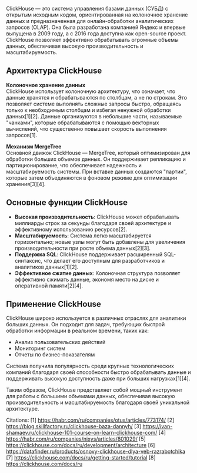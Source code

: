 ClickHouse — это система управления базами данных (СУБД) с открытым исходным кодом, ориентированная на колоночное хранение данных и предназначенная для онлайн-обработки аналитических запросов (OLAP). Она была разработана компанией Яндекс и впервые выпущена в 2009 году, а с 2016 года доступна как open-source проект. ClickHouse позволяет эффективно обрабатывать огромные объемы данных, обеспечивая высокую производительность и масштабируемость.

## Архитектура ClickHouse

**Колоночное хранение данных**  
ClickHouse использует колоночную архитектуру, что означает, что данные хранятся и обрабатываются по столбцам, а не по строкам. Это позволяет системе выполнять сложные запросы быстро, обращаясь только к необходимым столбцам и избегая ненужной обработки данных[1][2]. Данные организуются в небольшие части, называемые "чанками", которые обрабатываются с помощью векторных вычислений, что существенно повышает скорость выполнения запросов[1].

**Механизм MergeTree**  
Основной движок ClickHouse — MergeTree, который оптимизирован для обработки больших объемов данных. Он поддерживает репликацию и партиционирование, что обеспечивает надежность и масштабируемость системы. При вставке данных создаются "партии", которые затем объединяются в фоновом режиме для оптимизации хранения[3][4].

## Основные функции ClickHouse

- **Высокая производительность**: ClickHouse может обрабатывать миллиарды строк за секунды благодаря своей архитектуре и эффективному использованию ресурсов[2].
- **Масштабируемость**: Система легко масштабируется горизонтально; новые узлы могут быть добавлены для увеличения производительности при росте объема данных[2][3].
- **Поддержка SQL**: ClickHouse поддерживает расширенный SQL-синтаксис, что делает его доступным для разработчиков и аналитиков данных[1][2].
- **Эффективное сжатие данных**: Колоночная структура позволяет эффективно сжимать данные, экономя место на диске и оперативной памяти[2][4].

## Применение ClickHouse

ClickHouse широко используется в различных отраслях для аналитики больших данных. Он подходит для задач, требующих быстрой обработки информации в реальном времени, таких как:

- Анализ пользовательских действий
- Мониторинг систем
- Отчеты по бизнес-показателям

Система получила популярность среди крупных технологических компаний благодаря своей способности быстро обрабатывать данные и поддерживать высокую доступность даже при больших нагрузках[1][4]. 

Таким образом, ClickHouse представляет собой мощный инструмент для работы с большими объемами данных, обеспечивая высокую производительность и масштабируемость благодаря своей уникальной архитектуре.

Citations:
[1] https://habr.com/ru/companies/otus/articles/773174/
[2] https://blog.skillfactory.ru/clickhouse-baza-dannyh/
[3] https://ivan-shamaev.ru/clickhouse-101-course-on-learn-clickhouse-com/
[4] https://habr.com/ru/companies/nixys/articles/801029/
[5] https://clickhouse.com/docs/ru/development/architecture
[6] https://datafinder.ru/products/osnovy-clickhouse-dlya-veb-razrabotchika
[7] https://clickhouse.com/docs/ru/getting-started/tutorial
[8] https://clickhouse.com/docs/ru